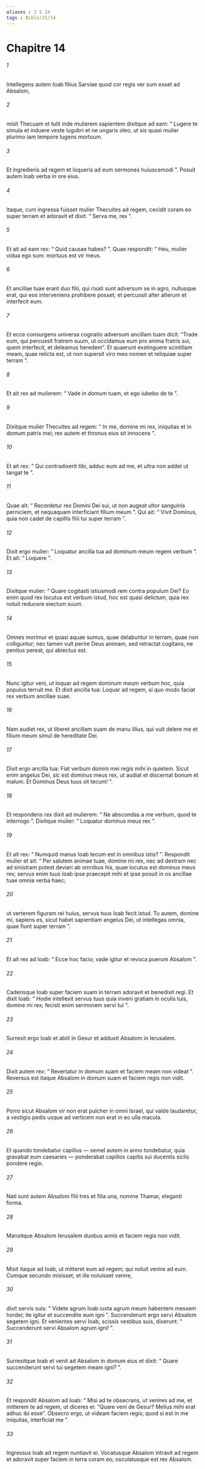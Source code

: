 ```yaml
---
aliases : 2 S 14
tags : Bible/2S/14
---
```


# Chapitre 14

###### 1
Intellegens autem Ioab filius Sarviae quod cor regis ver sum esset ad Absalom, 
###### 2
misit Thecuam et tulit inde mulierem sapientem dixitque ad eam: “ Lugere te simula et induere veste lugubri et ne ungaris oleo, ut sis quasi mulier plurimo iam tempore lugens mortuum. 
###### 3
Et ingredieris ad regem et loqueris ad eum sermones huiuscemodi ”. Posuit autem Ioab verba in ore eius.
###### 4
Itaque, cum ingressa fuisset mulier Thecuites ad regem, cecidit coram eo super terram et adoravit et dixit: “ Serva me, rex ”. 
###### 5
Et ait ad eam rex: “ Quid causae habes? ”. Quae respondit: “ Heu, mulier vidua ego sum: mortuus est vir meus. 
###### 6
Et ancillae tuae erant duo filii, qui rixati sunt adversum se in agro, nullusque erat, qui eos interveniens prohibere posset; et percussit alter alterum et interfecit eum. 
###### 7
Et ecce consurgens universa cognatio adversum ancillam tuam dicit: “Trade eum, qui percussit fratrem suum, ut occidamus eum pro anima fratris sui, quem interfecit, et deleamus heredem”. Et quaerunt exstinguere scintillam meam, quae relicta est, ut non supersit viro meo nomen et reliquiae super terram ”. 
###### 8
Et ait rex ad mulierem: “ Vade in domum tuam, et ego iubebo de te ”. 
###### 9
Dixitque mulier Thecuites ad regem: “ In me, domine mi rex, iniquitas et in domum patris mei; rex autem et thronus eius sit innocens ”. 
###### 10
Et ait rex: “ Qui contradixerit tibi, adduc eum ad me, et ultra non addet ut tangat te ”. 
###### 11
Quae ait: “ Recordetur rex Domini Dei sui, ut non augeat ultor sanguinis perniciem, et nequaquam interficiant filium meum ”. Qui ait: “ Vivit Dominus, quia non cadet de capillis filii tui super terram ”.
###### 12
Dixit ergo mulier: “ Loquatur ancilla tua ad dominum meum regem verbum ”. Et ait: “ Loquere ”. 
###### 13
Dixitque mulier: “ Quare cogitasti istiusmodi rem contra populum Dei? Eo enim quod rex locutus est verbum istud, hoc est quasi delictum, quia rex noluit reducere eiectum suum. 
###### 14
Omnes morimur et quasi aquae sumus, quae delabuntur in terram, quae non colliguntur; nec tamen vult perire Deus animam, sed retractat cogitans, ne penitus pereat, qui abiectus est. 
###### 15
Nunc igitur veni, ut loquar ad regem dominum meum verbum hoc, quia populus terruit me. Et dixit ancilla tua: Loquar ad regem, si quo modo faciat rex verbum ancillae suae. 
###### 16
Nam audiet rex, ut liberet ancillam suam de manu illius, qui vult delere me et filium meum simul de hereditate Dei. 
###### 17
Dixit ergo ancilla tua: Fiat verbum domini mei regis mihi in quietem. Sicut enim angelus Dei, sic est dominus meus rex, ut audiat et discernat bonum et malum. Et Dominus Deus tuus sit tecum! ”.
###### 18
Et respondens rex dixit ad mulierem: “ Ne abscondas a me verbum, quod te interrogo ”. Dixitque mulier: “ Loquatur dominus meus rex ”. 
###### 19
Et ait rex: “ Numquid manus Ioab tecum est in omnibus istis? ”. Respondit mulier et ait: “ Per salutem animae tuae, domine mi rex, nec ad dextram nec ad sinistram potest deviari ab omnibus his, quae locutus est dominus meus rex; servus enim tuus Ioab ipse praecepit mihi et ipse posuit in os ancillae tuae omnia verba haec; 
###### 20
ut verterem figuram rei huius, servus tuus Ioab fecit istud. Tu autem, domine mi, sapiens es, sicut habet sapientiam angelus Dei, ut intellegas omnia, quae fiunt super terram ”.
###### 21
Et ait rex ad Ioab: “ Ecce hoc facio; vade igitur et revoca puerum Absalom ”. 
###### 22
Cadensque Ioab super faciem suam in terram adoravit et benedixit regi. Et dixit Ioab: “ Hodie intellexit servus tuus quia inveni gratiam in oculis tuis, domine mi rex; fecisti enim sermonem servi tui ”. 
###### 23
Surrexit ergo Ioab et abiit in Gesur et adduxit Absalom in Ierusalem. 
###### 24
Dixit autem rex: “ Revertatur in domum suam et faciem meam non videat ”. Reversus est itaque Absalom in domum suam et faciem regis non vidit.
###### 25
Porro sicut Absalom vir non erat pulcher in omni Israel, qui valde laudaretur, a vestigio pedis usque ad verticem non erat in eo ulla macula. 
###### 26
Et quando tondebatur capillus — semel autem in anno tondebatur, quia gravabat eum caesaries — ponderabat capillos capitis sui ducentis siclis pondere regio. 
###### 27
Nati sunt autem Absalom filii tres et filia una, nomine Thamar, eleganti forma.
###### 28
Mansitque Absalom Ierusalem duobus annis et faciem regis non vidit. 
###### 29
Misit itaque ad Ioab, ut mitteret eum ad regem; qui noluit venire ad eum. Cumque secundo misisset, et ille noluisset venire, 
###### 30
dixit servis suis: “ Videte agrum Ioab iuxta agrum meum habentem messem hordei; ite igitur et succendite eum igni ”. Succenderunt ergo servi Absalom segetem igni. Et venientes servi Ioab, scissis vestibus suis, dixerunt: “ Succenderunt servi Absalom agrum igni! ”. 
###### 31
Surrexitque Ioab et venit ad Absalom in domum eius et dixit: “ Quare succenderunt servi tui segetem meam igni? ”. 
###### 32
Et respondit Absalom ad Ioab: “ Misi ad te obsecrans, ut venires ad me, et mitterem te ad regem, ut diceres ei: “Quare veni de Gesur? Melius mihi erat adhuc ibi esse”. Obsecro ergo, ut videam faciem regis; quod si est in me iniquitas, interficiat me ”. 
###### 33
Ingressus Ioab ad regem nuntiavit ei. Vocatusque Absalom intravit ad regem et adoravit super faciem in terra coram eo; osculatusque est rex Absalom.
